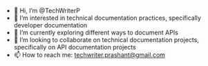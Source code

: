 - 👋 Hi, I’m @TechWriterP
- 👀 I’m interested in technical documentation practices, specifically developer documentation
- 🌱 I’m currently exploring different ways to document APIs
- 💞️ I’m looking to collaborate on technical documentation projects, specifically on API documentation projects
- 📫 How to reach me: techwriter.prashant@gmail.com

<!---
TechWriterP/TechWriterP is a ✨ special ✨ repository because its `README.md` (this file) appears on your GitHub profile.
You can click the Preview link to take a look at your changes.
--->
